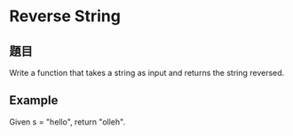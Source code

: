 # Reverse String

## 題目

Write a function that takes a string as input and returns the string reversed.

## Example

Given s = "hello", return "olleh".